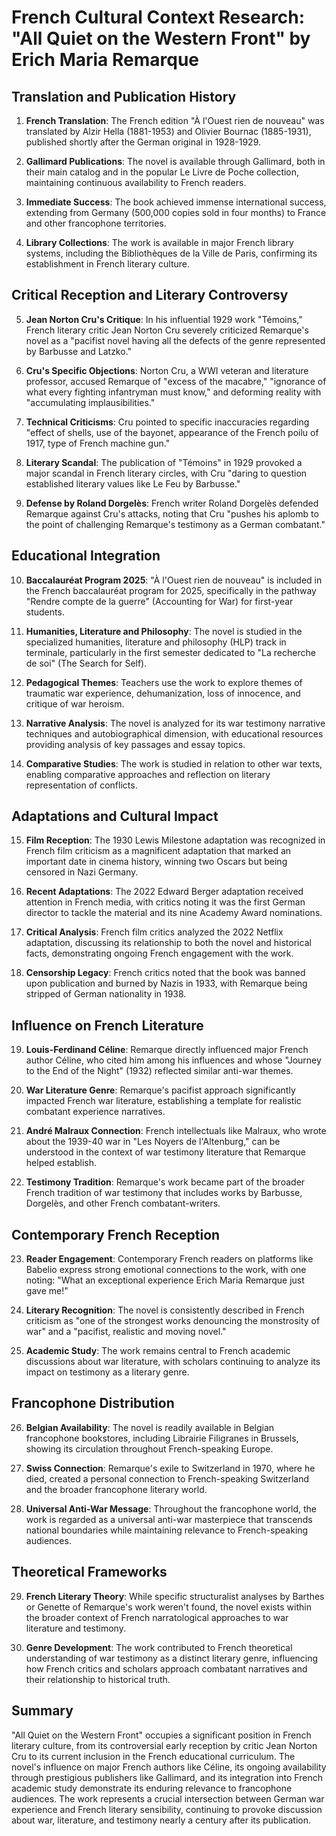 # French Cultural Context Research: "All Quiet on the Western Front" by Erich Maria Remarque

## Translation and Publication History

1. **French Translation**: The French edition "À l'Ouest rien de nouveau" was translated by Alzir Hella (1881-1953) and Olivier Bournac (1885-1931), published shortly after the German original in 1928-1929.

2. **Gallimard Publications**: The novel is available through Gallimard, both in their main catalog and in the popular Le Livre de Poche collection, maintaining continuous availability to French readers.

3. **Immediate Success**: The book achieved immense international success, extending from Germany (500,000 copies sold in four months) to France and other francophone territories.

4. **Library Collections**: The work is available in major French library systems, including the Bibliothèques de la Ville de Paris, confirming its establishment in French literary culture.

## Critical Reception and Literary Controversy

5. **Jean Norton Cru's Critique**: In his influential 1929 work "Témoins," French literary critic Jean Norton Cru severely criticized Remarque's novel as a "pacifist novel having all the defects of the genre represented by Barbusse and Latzko."

6. **Cru's Specific Objections**: Norton Cru, a WWI veteran and literature professor, accused Remarque of "excess of the macabre," "ignorance of what every fighting infantryman must know," and deforming reality with "accumulating implausibilities."

7. **Technical Criticisms**: Cru pointed to specific inaccuracies regarding "effect of shells, use of the bayonet, appearance of the French poilu of 1917, type of French machine gun."

8. **Literary Scandal**: The publication of "Témoins" in 1929 provoked a major scandal in French literary circles, with Cru "daring to question established literary values like Le Feu by Barbusse."

9. **Defense by Roland Dorgelès**: French writer Roland Dorgelès defended Remarque against Cru's attacks, noting that Cru "pushes his aplomb to the point of challenging Remarque's testimony as a German combatant."

## Educational Integration

10. **Baccalauréat Program 2025**: "À l'Ouest rien de nouveau" is included in the French baccalauréat program for 2025, specifically in the pathway "Rendre compte de la guerre" (Accounting for War) for first-year students.

11. **Humanities, Literature and Philosophy**: The novel is studied in the specialized humanities, literature and philosophy (HLP) track in terminale, particularly in the first semester dedicated to "La recherche de soi" (The Search for Self).

12. **Pedagogical Themes**: Teachers use the work to explore themes of traumatic war experience, dehumanization, loss of innocence, and critique of war heroism.

13. **Narrative Analysis**: The novel is analyzed for its war testimony narrative techniques and autobiographical dimension, with educational resources providing analysis of key passages and essay topics.

14. **Comparative Studies**: The work is studied in relation to other war texts, enabling comparative approaches and reflection on literary representation of conflicts.

## Adaptations and Cultural Impact

15. **Film Reception**: The 1930 Lewis Milestone adaptation was recognized in French film criticism as a magnificent adaptation that marked an important date in cinema history, winning two Oscars but being censored in Nazi Germany.

16. **Recent Adaptations**: The 2022 Edward Berger adaptation received attention in French media, with critics noting it was the first German director to tackle the material and its nine Academy Award nominations.

17. **Critical Analysis**: French film critics analyzed the 2022 Netflix adaptation, discussing its relationship to both the novel and historical facts, demonstrating ongoing French engagement with the work.

18. **Censorship Legacy**: French critics noted that the book was banned upon publication and burned by Nazis in 1933, with Remarque being stripped of German nationality in 1938.

## Influence on French Literature

19. **Louis-Ferdinand Céline**: Remarque directly influenced major French author Céline, who cited him among his influences and whose "Journey to the End of the Night" (1932) reflected similar anti-war themes.

20. **War Literature Genre**: Remarque's pacifist approach significantly impacted French war literature, establishing a template for realistic combatant experience narratives.

21. **André Malraux Connection**: French intellectuals like Malraux, who wrote about the 1939-40 war in "Les Noyers de l'Altenburg," can be understood in the context of war testimony literature that Remarque helped establish.

22. **Testimony Tradition**: Remarque's work became part of the broader French tradition of war testimony that includes works by Barbusse, Dorgelès, and other French combatant-writers.

## Contemporary French Reception

23. **Reader Engagement**: Contemporary French readers on platforms like Babelio express strong emotional connections to the work, with one noting: "What an exceptional experience Erich Maria Remarque just gave me!"

24. **Literary Recognition**: The novel is consistently described in French criticism as "one of the strongest works denouncing the monstrosity of war" and a "pacifist, realistic and moving novel."

25. **Academic Study**: The work remains central to French academic discussions about war literature, with scholars continuing to analyze its impact on testimony as a literary genre.

## Francophone Distribution

26. **Belgian Availability**: The novel is readily available in Belgian francophone bookstores, including Librairie Filigranes in Brussels, showing its circulation throughout French-speaking Europe.

27. **Swiss Connection**: Remarque's exile to Switzerland in 1970, where he died, created a personal connection to French-speaking Switzerland and the broader francophone literary world.

28. **Universal Anti-War Message**: Throughout the francophone world, the work is regarded as a universal anti-war masterpiece that transcends national boundaries while maintaining relevance to French-speaking audiences.

## Theoretical Frameworks

29. **French Literary Theory**: While specific structuralist analyses by Barthes or Genette of Remarque's work weren't found, the novel exists within the broader context of French narratological approaches to war literature and testimony.

30. **Genre Development**: The work contributed to French theoretical understanding of war testimony as a distinct literary genre, influencing how French critics and scholars approach combatant narratives and their relationship to historical truth.

## Summary

"All Quiet on the Western Front" occupies a significant position in French literary culture, from its controversial early reception by critic Jean Norton Cru to its current inclusion in the French educational curriculum. The novel's influence on major French authors like Céline, its ongoing availability through prestigious publishers like Gallimard, and its integration into French academic study demonstrate its enduring relevance to francophone audiences. The work represents a crucial intersection between German war experience and French literary sensibility, continuing to provoke discussion about war, literature, and testimony nearly a century after its publication.